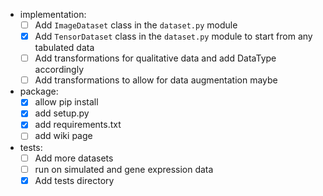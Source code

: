 * implementation:  
    * [ ] Add `ImageDataset` class in the `dataset.py` module
    * [x] Add `TensorDataset` class in the `dataset.py` module to start from any tabulated data  
    * [ ] Add transformations for qualitative data and add DataType accordingly  
    * [ ] Add transformations to allow for data augmentation maybe 
* package:  
    * [x] allow pip install  
    * [x] add setup.py
    * [x] add requirements.txt
    * [ ] add wiki page

* tests:
    * [ ] Add more datasets 
    * [ ] run on simulated and gene expression data 
    * [x] Add tests directory